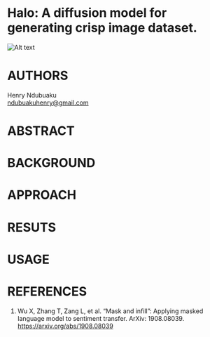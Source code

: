 # Halo: A diffusion model for generating crisp image dataset.

![Alt text](/images/halo.png "Plea Diagram")

# AUTHORS
Henry Ndubuaku\
ndubuakuhenry@gmail.com

# ABSTRACT


# BACKGROUND


# APPROACH


# RESUTS


# USAGE


# REFERENCES
1. Wu X, Zhang T, Zang L, et al. “Mask and infill”: Applying masked language model to sentiment transfer. ArXiv: 1908.08039. https://arxiv.org/abs/1908.08039
